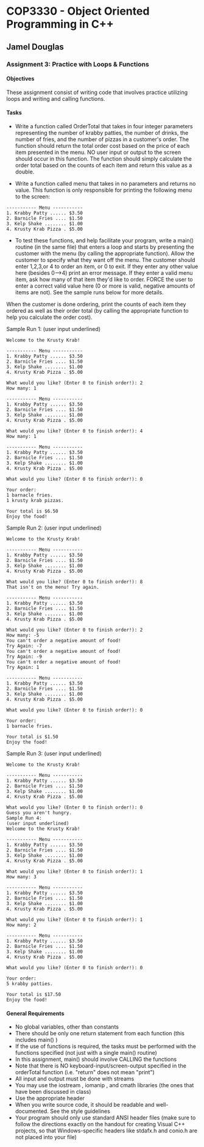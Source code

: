 # COP3330 - Object Oriented Programming in C++

## Jamel Douglas

### Assignment 3: Practice with Loops & Functions

#### Objectives
These assignment consist of writing code that involves practice utilizing loops and writing and calling functions.

#### Tasks
- Write a function called OrderTotal that takes in four integer parameters representing the number of krabby patties, the number of drinks, the number of fries, and the number of pizzas in a customer's order. The function should return the total order cost based on the price of each item presented in the menu. NO user input or output to the screen should occur in this function. The function should simply calculate the order total based on the counts of each item and return this value as a double.
 
- Write a function called menu that takes in no parameters and returns no value. This function is only responsible for printing the following menu to the screen:

~~~
----------- Menu -----------
1. Krabby Patty ...... $3.50
2. Barnicle Fries .... $1.50
3. Kelp Shake ........ $1.00
4. Krusty Krab Pizza . $5.00
~~~

- To test these functions, and help facilitate your program, write a main() routine (in the same file) that enters a loop and starts by presenting the customer with the menu (by calling the appropriate function). Allow the customer to specify what they want off the menu. The customer should enter 1,2,3,or 4 to order an item, or 0 to exit. If they enter any other value here (besides 0-->4) print an error message. If they enter a valid menu item, ask how many of that item they'd like to order. FORCE the user to enter a correct valid value here (0 or more is valid, negative amounts of items are not). See the sample runs below for more details.

When the customer is done ordering, print the counts of each item they ordered as well as their order total (by calling the appropriate function to help you calculate the order cost).

Sample Run 1:
(user input underlined)
```
Welcome to the Krusty Krab!

----------- Menu -----------
1. Krabby Patty ...... $3.50
2. Barnicle Fries .... $1.50
3. Kelp Shake ........ $1.00
4. Krusty Krab Pizza . $5.00

What would you like? (Enter 0 to finish order!): 2
How many: 1

----------- Menu -----------
1. Krabby Patty ...... $3.50
2. Barnicle Fries .... $1.50
3. Kelp Shake ........ $1.00
4. Krusty Krab Pizza . $5.00

What would you like? (Enter 0 to finish order!): 4
How many: 1

----------- Menu -----------
1. Krabby Patty ...... $3.50
2. Barnicle Fries .... $1.50
3. Kelp Shake ........ $1.00
4. Krusty Krab Pizza . $5.00

What would you like? (Enter 0 to finish order!): 0

Your order:
1 barnacle fries.
1 krusty krab pizzas.

Your total is $6.50
Enjoy the food!
```

Sample Run 2:
(user input underlined)
```
Welcome to the Krusty Krab!

----------- Menu -----------
1. Krabby Patty ...... $3.50
2. Barnicle Fries .... $1.50
3. Kelp Shake ........ $1.00
4. Krusty Krab Pizza . $5.00

What would you like? (Enter 0 to finish order!): 8
That isn't on the menu! Try again.

----------- Menu -----------
1. Krabby Patty ...... $3.50
2. Barnicle Fries .... $1.50
3. Kelp Shake ........ $1.00
4. Krusty Krab Pizza . $5.00

What would you like? (Enter 0 to finish order!): 2
How many: -5
You can't order a negative amount of food!
Try Again: -7
You can't order a negative amount of food!
Try Again: -9
You can't order a negative amount of food!
Try Again: 1

----------- Menu -----------
1. Krabby Patty ...... $3.50
2. Barnicle Fries .... $1.50
3. Kelp Shake ........ $1.00
4. Krusty Krab Pizza . $5.00

What would you like? (Enter 0 to finish order!): 0

Your order:
1 barnacle fries.

Your total is $1.50
Enjoy the food!
```

Sample Run 3:
(user input underlined)
```
Welcome to the Krusty Krab!

----------- Menu -----------
1. Krabby Patty ...... $3.50
2. Barnicle Fries .... $1.50
3. Kelp Shake ........ $1.00
4. Krusty Krab Pizza . $5.00

What would you like? (Enter 0 to finish order!): 0
Guess you aren't hungry.
Sample Run 4:
(user input underlined)
Welcome to the Krusty Krab!

----------- Menu -----------
1. Krabby Patty ...... $3.50
2. Barnicle Fries .... $1.50
3. Kelp Shake ........ $1.00
4. Krusty Krab Pizza . $5.00

What would you like? (Enter 0 to finish order!): 1
How many: 3

----------- Menu -----------
1. Krabby Patty ...... $3.50
2. Barnicle Fries .... $1.50
3. Kelp Shake ........ $1.00
4. Krusty Krab Pizza . $5.00

What would you like? (Enter 0 to finish order!): 1
How many: 2

----------- Menu -----------
1. Krabby Patty ...... $3.50
2. Barnicle Fries .... $1.50
3. Kelp Shake ........ $1.00
4. Krusty Krab Pizza . $5.00

What would you like? (Enter 0 to finish order!): 0

Your order:
5 krabby patties.

Your total is $17.50
Enjoy the food!
```

#### General Requirements
- No global variables, other than constants
- There should be only one return statement from each function (this includes main() )
- If the use of functions is required, the tasks must be performed with the functions specified (not just with a single main() routine)
- In this assignment, main() should involve CALLING the functions
- Note that there is NO keyboard-input/screen-output specified in the orderTotal function (i.e. "return" does not mean "print")
- All input and output must be done with streams
- You may use the iostream , iomanip , and cmath libraries (the ones that have been discussed in class)
- Use the appropriate header
- When you write source code, it should be readable and well-documented. See the style guidelines
- Your program should only use standard ANSI header files (make sure to follow the directions exactly on the handout for creating Visual C++ projects, so that Windows-specific headers like stdafx.h and conio.h are not placed into your file)
